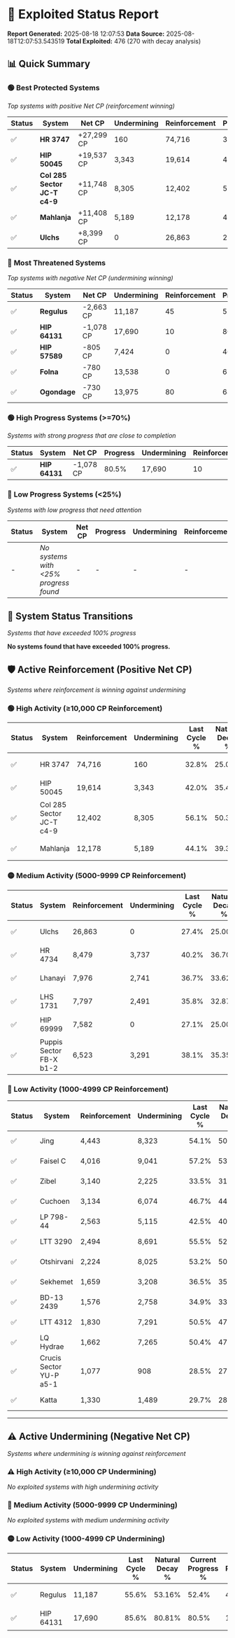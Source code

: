 # 🌟 Exploited Status Report

**Report Generated:** 2025-08-18 12:07:53
**Data Source:** 2025-08-18T12:07:53.543519
**Total Exploited:** 476 (270 with decay analysis)

## 📊 Quick Summary

### 🟢 **Best Protected Systems**
*Top systems with positive Net CP (reinforcement winning)*

| Status | System | Net CP | Undermining | Reinforcement | Progress |
|--------|--------|--------|-------------|---------------|----------|
| ✅ | **HR 3747** | +27,299 CP | 160 | 74,716 | 32.8% |
| ✅ | **HIP 50045** | +19,537 CP | 3,343 | 19,614 | 41.0% |
| ✅ | **Col 285 Sector JC-T c4-9** | +11,748 CP | 8,305 | 12,402 | 53.7% |
| ✅ | **Mahlanja** | +11,408 CP | 5,189 | 12,178 | 42.6% |
| ✅ | **Ulchs** | +8,399 CP | 0 | 26,863 | 27.4% |

### 🔴 **Most Threatened Systems**
*Top systems with negative Net CP (undermining winning)*

| Status | System | Net CP | Undermining | Reinforcement | Progress |
|--------|--------|--------|-------------|---------------|----------|
| ✅ | **Regulus** | -2,663 CP | 11,187 | 45 | 52.4% |
| ✅ | **HIP 64131** | -1,078 CP | 17,690 | 10 | 80.5% |
| ✅ | **HIP 57589** | -805 CP | 7,424 | 0 | 46.6% |
| ✅ | **Folna** | -780 CP | 13,538 | 0 | 67.5% |
| ✅ | **Ogondage** | -730 CP | 13,975 | 80 | 68.9% |

### 🟢 **High Progress Systems (>=70%)**
*Systems with strong progress that are close to completion*

| Status | System | Net CP | Progress | Undermining | Reinforcement |
|--------|--------|--------|----------|-------------|---------------|
| ✅ | **HIP 64131** | -1,078 CP | 80.5% | 17,690 | 10 |

### 🔴 **Low Progress Systems (<25%)**
*Systems with low progress that need attention*

| Status | System | Net CP | Progress | Undermining | Reinforcement |
|--------|--------|--------|----------|-------------|---------------|
| - | *No systems with <25% progress found* | - | - | - | - |
## 🔄 System Status Transitions
*Systems that have exceeded 100% progress*

**No systems found that have exceeded 100% progress.**

## 🛡️ Active Reinforcement (Positive Net CP)
*Systems where reinforcement is winning against undermining*

### 🟢 High Activity (≥10,000 CP Reinforcement)

| Status | System | Reinforcement | Undermining | Last Cycle % | Natural Decay % | Current Progress % | Current CP | Net CP | Activity |
|--------|--------|---------------|-------------|--------------|-----------------|-------------------|------------|--------|----------|
| ✅ | HR 3747 | 74,716 | 160 | 32.8% | 25.00% | 32.8% | 114,799 | +27,299 | 🟢 High Reinforcement |
| ✅ | HIP 50045 | 19,614 | 3,343 | 42.0% | 35.42% | 41.0% | 143,500 | +19,537 | 🟢 High Reinforcement |
| ✅ | Col 285 Sector JC-T c4-9 | 12,402 | 8,305 | 56.1% | 50.34% | 53.7% | 187,950 | +11,748 | 🟢 High Reinforcement |
| ✅ | Mahlanja | 12,178 | 5,189 | 44.1% | 39.34% | 42.6% | 149,100 | +11,408 | 🟢 High Reinforcement |

### 🟡 Medium Activity (5000-9999 CP Reinforcement)

| Status | System | Reinforcement | Undermining | Last Cycle % | Natural Decay % | Current Progress % | Current CP | Net CP | Activity |
|--------|--------|---------------|-------------|--------------|-----------------|-------------------|------------|--------|----------|
| ✅ | Ulchs | 26,863 | 0 | 27.4% | 25.00% | 27.4% | 95,899 | +8,399 | 🟡 Medium Reinforcement |
| ✅ | HR 4734 | 8,479 | 3,737 | 40.2% | 36.70% | 39.1% | 136,850 | +8,386 | 🟡 Medium Reinforcement |
| ✅ | Lhanayi | 7,976 | 2,741 | 36.7% | 33.62% | 35.9% | 125,650 | +7,974 | 🟡 Medium Reinforcement |
| ✅ | LHS 1731 | 7,797 | 2,491 | 35.8% | 32.87% | 35.1% | 122,850 | +7,822 | 🟡 Medium Reinforcement |
| ✅ | HIP 69999 | 7,582 | 0 | 27.1% | 25.00% | 27.1% | 94,850 | +7,350 | 🟡 Medium Reinforcement |
| ✅ | Puppis Sector FB-X b1-2 | 6,523 | 3,291 | 38.1% | 35.35% | 37.2% | 130,200 | +6,478 | 🟡 Medium Reinforcement |

### 🔴 Low Activity (1000-4999 CP Reinforcement)

| Status | System | Reinforcement | Undermining | Last Cycle % | Natural Decay % | Current Progress % | Current CP | Net CP | Activity |
|--------|--------|---------------|-------------|--------------|-----------------|-------------------|------------|--------|----------|
| ✅ | Jing | 4,443 | 8,323 | 54.1% | 50.60% | 51.7% | 180,950 | +3,847 | 🔵 Low Reinforcement |
| ✅ | Faisel C | 4,016 | 9,041 | 57.2% | 53.58% | 54.6% | 191,100 | +3,577 | 🔵 Low Reinforcement |
| ✅ | Zibel | 3,140 | 2,225 | 33.5% | 31.99% | 32.9% | 115,149 | +3,175 | 🔵 Low Reinforcement |
| ✅ | Cuchoen | 3,134 | 6,074 | 46.7% | 44.17% | 45.0% | 157,500 | +2,898 | 🔵 Low Reinforcement |
| ✅ | LP 798-44 | 2,563 | 5,115 | 42.5% | 40.38% | 41.0% | 143,500 | +2,172 | 🔵 Low Reinforcement |
| ✅ | LTT 3290 | 2,494 | 8,691 | 55.5% | 52.41% | 53.0% | 185,500 | +2,062 | 🔵 Low Reinforcement |
| ✅ | Otshirvani | 2,224 | 8,025 | 53.2% | 50.37% | 50.9% | 178,150 | +1,858 | 🔵 Low Reinforcement |
| ✅ | Sekhemet | 1,659 | 3,208 | 36.5% | 35.13% | 35.6% | 124,600 | +1,634 | 🔵 Low Reinforcement |
| ✅ | BD-13 2439 | 1,576 | 2,758 | 34.9% | 33.65% | 34.1% | 119,350 | +1,566 | 🔵 Low Reinforcement |
| ✅ | LTT 4312 | 1,830 | 7,291 | 50.5% | 47.97% | 48.4% | 169,400 | +1,494 | 🔵 Low Reinforcement |
| ✅ | LQ Hydrae | 1,662 | 7,265 | 50.4% | 47.92% | 48.3% | 169,050 | +1,336 | 🔵 Low Reinforcement |
| ✅ | Crucis Sector YU-P a5-1 | 1,077 | 908 | 28.5% | 27.85% | 28.2% | 98,699 | +1,213 | 🔵 Low Reinforcement |
| ✅ | Katta | 1,330 | 1,489 | 29.7% | 28.95% | 29.3% | 102,550 | +1,208 | 🔵 Low Reinforcement |


---

## ⚠️ Active Undermining (Negative Net CP)
*Systems where undermining is winning against reinforcement*

### ⚠️ High Activity (≥10,000 CP Undermining)

*No exploited systems with high undermining activity*

### 🔶 Medium Activity (5000-9999 CP Undermining)

*No exploited systems with medium undermining activity*

### 🟡 Low Activity (1000-4999 CP Undermining)

| Status | System | Undermining | Last Cycle % | Natural Decay % | Current Progress % | Reinforcement | Current CP | Net CP | Activity |
|--------|--------|-------------|--------------|-----------------|-------------------|---------------|------------|--------|----------|
| ✅ | Regulus | 11,187 | 55.6% | 53.16% | 52.4% | 45 | 183,400 | -2,663 | 🟡 Low Undermining |
| ✅ | HIP 64131 | 17,690 | 85.6% | 80.81% | 80.5% | 10 | 281,750 | -1,078 | 🟡 Low Undermining |
